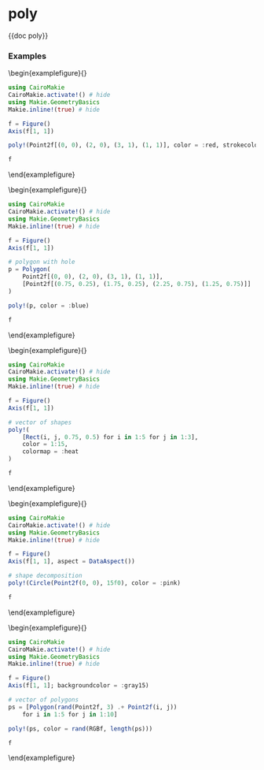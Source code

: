 # poly

{{doc poly}}

### Examples

\begin{examplefigure}{}
```julia
using CairoMakie
CairoMakie.activate!() # hide
using Makie.GeometryBasics
Makie.inline!(true) # hide

f = Figure()
Axis(f[1, 1])

poly!(Point2f[(0, 0), (2, 0), (3, 1), (1, 1)], color = :red, strokecolor = :black, strokewidth = 1)

f
```
\end{examplefigure}

\begin{examplefigure}{}
```julia
using CairoMakie
CairoMakie.activate!() # hide
using Makie.GeometryBasics
Makie.inline!(true) # hide

f = Figure()
Axis(f[1, 1])

# polygon with hole
p = Polygon(
    Point2f[(0, 0), (2, 0), (3, 1), (1, 1)],
    [Point2f[(0.75, 0.25), (1.75, 0.25), (2.25, 0.75), (1.25, 0.75)]]
)

poly!(p, color = :blue)

f
```
\end{examplefigure}

\begin{examplefigure}{}
```julia
using CairoMakie
CairoMakie.activate!() # hide
using Makie.GeometryBasics
Makie.inline!(true) # hide

f = Figure()
Axis(f[1, 1])

# vector of shapes
poly!(
    [Rect(i, j, 0.75, 0.5) for i in 1:5 for j in 1:3],
    color = 1:15,
    colormap = :heat
)

f
```
\end{examplefigure}

\begin{examplefigure}{}
```julia
using CairoMakie
CairoMakie.activate!() # hide
using Makie.GeometryBasics
Makie.inline!(true) # hide

f = Figure()
Axis(f[1, 1], aspect = DataAspect())

# shape decomposition
poly!(Circle(Point2f(0, 0), 15f0), color = :pink)

f
```
\end{examplefigure}

\begin{examplefigure}{}
```julia
using CairoMakie
CairoMakie.activate!() # hide
using Makie.GeometryBasics
Makie.inline!(true) # hide

f = Figure()
Axis(f[1, 1]; backgroundcolor = :gray15)

# vector of polygons
ps = [Polygon(rand(Point2f, 3) .+ Point2f(i, j))
    for i in 1:5 for j in 1:10]

poly!(ps, color = rand(RGBf, length(ps)))

f
```
\end{examplefigure}
